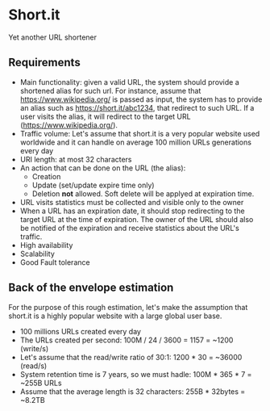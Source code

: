 # Short.it
Yet another URL shortener

## Requirements

- Main functionality: given a valid URL, the system should provide a shortened alias for such url. For instance, assume that https://www.wikipedia.org/ is passed as input, the system has to provide an alias such as https://short.it/abc1234, that redirect to such URL. If a user visits the alias, it will redirect to the target URL (https://www.wikipedia.org/).
- Traffic volume: Let's assume that short.it is a very popular website used worldwide and it can handle on average 100 million URLs generations every day
- URI length: at most 32 characters
- An action that can be done on the URL (the alias):
  - Creation
  - Update (set/update expire time only)
  - Deletion **not** allowed. Soft delete will be applyed at expiration time.
- URL visits statistics must be collected and visible only to the owner
- When a URL has an expiration date, it should stop redirecting to the target URL at the time of expiration. The owner of the URL should also be notified of the expiration and receive statistics about the URL's traffic.
- High availability
- Scalability
- Good Fault tolerance

## Back of the envelope estimation
For the purpose of this rough estimation, let's make the assumption that short.it is a highly popular website with a large global user base.

- 100 millions URLs created every day
- The URLs created per second: 100M / 24 / 3600 = 1157 = ~1200 (write/s)
- Let's assume that the read/write ratio of 30:1: 1200 * 30 = ~36000 (read/s)
- System retention time is 7 years, so we must hadle: 100M * 365 * 7 = ~255B URLs
- Assume that the average length is 32 characters: 255B * 32bytes = ~8.2TB

